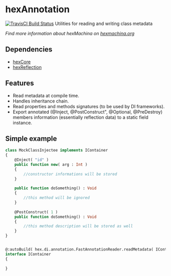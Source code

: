 # hexAnnotation

[![TravisCI Build Status](https://travis-ci.org/DoclerLabs/hexAnnotation.svg?branch=master)](https://travis-ci.org/DoclerLabs/hexAnnotation)
Utilities for reading and writing class metadata

*Find more information about hexMachina on [hexmachina.org](http://hexmachina.org/)*

## Dependencies

* [hexCore](https://github.com/DoclerLabs/hexCore)
* [hexReflection](https://github.com/DoclerLabs/hexReflection)

## Features

- Read metadata at compile time.
- Handles inheritance chain.
- Read properties and methods signatures (to be used by DI frameworks).
- Export annotated (@Inject, @PostConstruct", @Optional, @PreDestroy) members information (essentially reflection data) to a static field instance.

## Simple example
```haxe
class MockClassInjectee implements IContainer
{
	@Inject( "id" )
	public function new( arg : Int ) 
	{
		//constructor informations will be stored
	}
	
	public function doSomething() : Void
	{
		//this method will be ignored
	}
	
	@PostConstruct( 1 )
	public function doSomething() : Void
	{
		//this method description will be stored as well
	}
}


@:autoBuild( hex.di.annotation.FastAnnotationReader.readMetadata( IContainer ) )
interface IContainer
{
	
}
```
